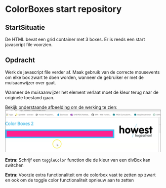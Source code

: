 # ColorBoxes start repository

## StartSituatie
De HTML bevat een grid container met 3 boxes.
Er is reeds een start javascript file voorzien.

## Opdracht
Werk de javascript file verder af.
Maak gebruik van de correcte mousevents om elke box zwart te doen worden, wanneer de gebruiker er met de muisaanwijzer over gaat.

Wanneer de muisaanwijzer het element verlaat moet de kleur terug naar de originele toestand gaan.

Bekijk onderstaande afbeelding om de werking te zien:
![ColorBoxes](./img/ColorBoxes.gif)

**Extra**: Schrijf een `toggleColor` function die de kleur van een divBox kan switchen

**Extra**: Voorzie extra functionaliteit om de colorbox vast te zetten op zwart en ook om de toggle color functionaliteit opnieuw aan te zetten
